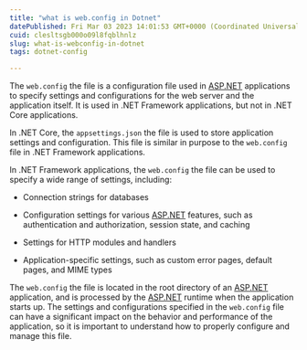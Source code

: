 ```yaml
---
title: "what is web.config in Dotnet"
datePublished: Fri Mar 03 2023 14:01:53 GMT+0000 (Coordinated Universal Time)
cuid: clesltsgb000o09l8fqblhnlz
slug: what-is-webconfig-in-dotnet
tags: dotnet-config

---
```


The `web.config` the file is a configuration file used in [ASP.NET](http://ASP.NET) applications to specify settings and configurations for the web server and the application itself. It is used in .NET Framework applications, but not in .NET Core applications.

In .NET Core, the `appsettings.json` the file is used to store application settings and configuration. This file is similar in purpose to the `web.config` file in .NET Framework applications.

In .NET Framework applications, the `web.config` the file can be used to specify a wide range of settings, including:

* Connection strings for databases
    
* Configuration settings for various [ASP.NET](http://ASP.NET) features, such as authentication and authorization, session state, and caching
    
* Settings for HTTP modules and handlers
    
* Application-specific settings, such as custom error pages, default pages, and MIME types
    

The `web.config` the file is located in the root directory of an [ASP.NET](http://ASP.NET) application, and is processed by the [ASP.NET](http://ASP.NET) runtime when the application starts up. The settings and configurations specified in the `web.config` file can have a significant impact on the behavior and performance of the application, so it is important to understand how to properly configure and manage this file.